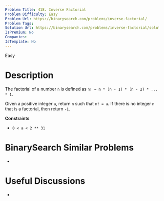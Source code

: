 ```yaml
---
Problem Title: 418. Inverse Factorial
Problem Difficulty: Easy
Problem Url: https://binarysearch.com/problems/inverse-factorial/
Problem Tags: 
Solution Url: https://binarysearch.com/problems/inverse-factorial/solutions/
IsPremium: No
Companies: 
IsTemplate: No
---
```


<span style="color: ;">Easy</span>

# Description

The factorial of a number `n` is defined as `n! = n * (n - 1) * (n - 2) * ... * 1`.

Given a positive integer `a`, return `n` such that `n! = a`. If there is no integer `n` that is a factorial, then return `-1`.

**Constraints**
- `0 < a < 2 ** 31`

# BinarySearch Similar Problems

- []()

# Useful Discussions

- []()
